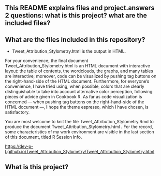 ## This README explains files and project.answers 2 questions: what is this project? what are the included files? 

## What are the files included in this repository?

* Tweet_Attribution_Stylometry.html is the output in HTML. 

For your convenience, the final document Tweet_Attribution_Stylometry.html is an HTML document with interactive layout: the table of contents, the wordclouds, the graphs, and many tables are interactive; moreover, code can be visualized by pushing tag buttons on the right-hand-side of the HTML document.
Furthermore, for everyone’s convenience, I have tried using, when possible, colors that are clearly distinguishable to take into account alternative color perception, following pieces of advice given in Cookbook R. As far as code visualization is concerned — when pushing tag buttons on the right-hand-side of the HTML document —, I hope the theme espresso, which I have chosen, is satisfactory.

You are most welcome to knit the file Tweet_Attribution_Stylometry.Rmd to produce the document Tweet_Attribution_Stylometry.html . For the record, some characteristics of my work environment are visible in the last section of this document, titled R Session Info.







https://dev-p-l.github.io/Tweet_Attribution_Stylometry/Tweet_Attribution_Stylometry.html


## What is this project?



